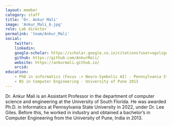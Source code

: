 ```yaml
---
layout: member
category: staff
title: 'Dr. Ankur Mali'
image: 'Ankur_Mali_6.jpg'
role: Lab director
permalink: 'team/Ankur_Mali'
social:
    twitter:
    linkedin:
    google-scholar: https://scholar.google.co.in/citations?user=ogxlzgcAAAAJ&hl=en
    github: https://github.com/AnkurMali/
    website: https://ankurmali.github.io/
    orcid:
education:
    - PhD in informatics (Focus -> Neuro-Symbolic AI) - Pennsylvania State University(PSU) 2022
    - BS in Computer Engineering - University of Pune 2013
---
```

Dr. Ankur Mali is an Assistant Professor in the department of computer science and engineering at the University of South Florida. He was awarded Ph.D. in Informatics at Pennsylvania State University in 2022, under Dr. Lee Giles. Before this, he worked in industry and obtained a bachelor’s in Computer Engineering from the University of Pune, India in 2013.

<!---
Pr. Fabien Reyal was a student of the Xavier Bichat (Paris VII) faculty of medicine and was appointed Paris hospitals resident in 1995. After completing his internship in obstetrics and gynecology, he was appointed assistant chief resident at the Paris VII Xavier Bichat hospital in 2004.

He ultimately decided to focus on gynecological, breast, and reconstructive cancer surgery, taking on the role of specialist assistant (2007) and specialist practitioner (2008) at Institut Curie.

His scientific training led him to obtain a thesis in science from the Paris XI faculty and authorization to conduct research at the Paris VI faculty. He spent a year as a Researcher at the Amsterdam center for cancer research (2006).

ry department and leads a research team working on resistance to breast cancer treatment. Since September 2018, he is Profesor at Université Paris Descartes.-->
